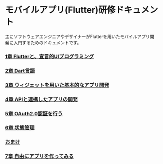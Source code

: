 # モバイルアプリ(Flutter)研修ドキュメント
主にソフトウェアエンジニアやデザイナーがFlutterを用いたモバイルアプリ開発に入門するためのドキュメントです。

### [1章 Flutterと、宣言的UIプログラミング](./chapter1/README.md)

### [2章 Dart言語](./chapter2/README.md)

### [3章 ウィジェットを用いた基本的なアプリ開発](./chapter3/README.md)

### [4章 APIと連携したアプリの開発](./chapter4/README.md)

### [5章 OAuth2.0認証を行う](./chapter5/README.md)

### [6章 状態管理](./chapter6/README.md)

### [おまけ](./chapter_rest/README.md)

### [7章 自由にアプリを作ってみる](./chapter7/README.md)


